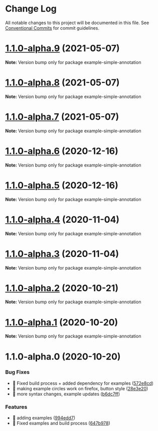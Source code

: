 # Change Log

All notable changes to this project will be documented in this file.
See [Conventional Commits](https://conventionalcommits.org) for commit guidelines.

# [1.1.0-alpha.9](https://github.com/visdesignlab/trrack/compare/example-simple-annotation@1.1.0-alpha.8...example-simple-annotation@1.1.0-alpha.9) (2021-05-07)

**Note:** Version bump only for package example-simple-annotation





# [1.1.0-alpha.8](https://github.com/visdesignlab/trrack/compare/example-simple-annotation@1.1.0-alpha.7...example-simple-annotation@1.1.0-alpha.8) (2021-05-07)

**Note:** Version bump only for package example-simple-annotation





# [1.1.0-alpha.7](https://github.com/visdesignlab/trrack/compare/example-simple-annotation@1.1.0-alpha.6...example-simple-annotation@1.1.0-alpha.7) (2021-05-07)

**Note:** Version bump only for package example-simple-annotation





# [1.1.0-alpha.6](https://github.com/visdesignlab/trrack/compare/example-simple-annotation@1.1.0-alpha.5...example-simple-annotation@1.1.0-alpha.6) (2020-12-16)

**Note:** Version bump only for package example-simple-annotation





# [1.1.0-alpha.5](https://github.com/visdesignlab/trrack/compare/example-simple-annotation@1.1.0-alpha.4...example-simple-annotation@1.1.0-alpha.5) (2020-12-16)

**Note:** Version bump only for package example-simple-annotation





# [1.1.0-alpha.4](https://github.com/visdesignlab/trrack/compare/example-simple-annotation@1.1.0-alpha.3...example-simple-annotation@1.1.0-alpha.4) (2020-11-04)

**Note:** Version bump only for package example-simple-annotation





# [1.1.0-alpha.3](https://github.com/visdesignlab/trrack/compare/example-simple-annotation@1.1.0-alpha.2...example-simple-annotation@1.1.0-alpha.3) (2020-11-04)

**Note:** Version bump only for package example-simple-annotation





# [1.1.0-alpha.2](https://github.com/visdesignlab/trrack/compare/example-simple-annotation@1.1.0-alpha.1...example-simple-annotation@1.1.0-alpha.2) (2020-10-21)

**Note:** Version bump only for package example-simple-annotation





# [1.1.0-alpha.1](https://github.com/visdesignlab/trrack/compare/example-simple-annotation@1.1.0-alpha.0...example-simple-annotation@1.1.0-alpha.1) (2020-10-20)

**Note:** Version bump only for package example-simple-annotation





# 1.1.0-alpha.0 (2020-10-20)


### Bug Fixes

* 🐛 Fixed build process + added dependency for examples ([572e8cd](https://github.com/visdesignlab/trrack/commit/572e8cd8675003030ac942036201868383569835))
* 🐛 making example circles work on firefox, button style ([28e3e20](https://github.com/visdesignlab/trrack/commit/28e3e20063e40a3fc45ea1bbbeffab41f72ea4e3))
* 🐛 more syntax changes, example updates ([b6dc7ff](https://github.com/visdesignlab/trrack/commit/b6dc7ff5d7d7f8fcc669d46837e4c37210d7e32a))


### Features

* 🎸 adding examples ([994edd7](https://github.com/visdesignlab/trrack/commit/994edd76ec1be5d7aef9b3d17e097868817a702f))
* 🎸 Fixed examples and build process ([647b978](https://github.com/visdesignlab/trrack/commit/647b9789dd04a37c70395d08e547fc82adcccab7))
